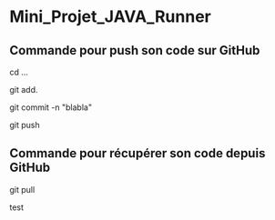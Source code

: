 # Mini_Projet_JAVA_Runner

## Commande pour push son code sur GitHub
cd ...

git add.

git commit -n "blabla"

git push

## Commande pour récupérer son code depuis GitHub
git pull

test
